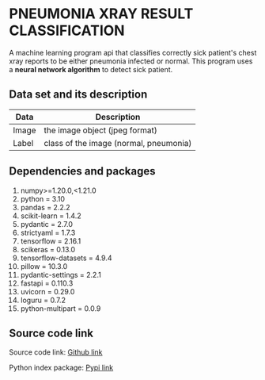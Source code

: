 # PNEUMONIA XRAY RESULT CLASSIFICATION

A machine learning program api that classifies correctly sick patient's chest xray reports to be either pneumonia infected or normal. This program uses a **neural network algorithm** to detect sick patient.

## Data set and its description  

| Data              | Description                                               |
|-------------------|-----------------------------------------------------------|
| Image             | the image object (jpeg format)                            |
| Label             | class of the image (normal, pneumonia)                    |

## Dependencies and packages  

1. numpy>=1.20.0,<1.21.0
2. python = 3.10
3. pandas = 2.2.2
4. scikit-learn = 1.4.2
5. pydantic = 2.7.0
6. strictyaml = 1.7.3
7. tensorflow = 2.16.1
8. scikeras = 0.13.0
9. tensorflow-datasets = 4.9.4
10. pillow = 10.3.0
11. pydantic-settings = 2.2.1
12. fastapi = 0.110.3
13. uvicorn = 0.29.0
14. loguru = 0.7.2
15. python-multipart = 0.0.9

## Source code link  

Source code link:
[Github link](https://github.com/chibuikeeugene/pneumonia_classification_xception_model.git)

Python index package:
[Pypi link](https://pypi.org/project/pneumonia_model_package/)
